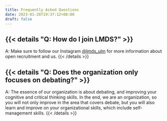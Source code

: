 ```yaml
---
title: Frequently Asked Questions
date: 2023-01-26T19:37:12+08:00
draft: false
---
```

## {{< details "Q﻿: How do I join LMDS?" >}}
A: Make sure to follow our Instagram [@lmds_ulm](https://www.instagram.com/lmds_ulm/) for more information about open recruitment and us.
{{< /details >}}
## {{< details "Q﻿: Does the organization only focuses on debating?" >}}
A: The essence of our organization is about debating, and improving your cognitive and critical thinking skills. In the end, we are an organization, so you will not only improve in the area that covers debate, but you will also learn and improve on your organizational skills, which include self-management skills.
{{< /details >}}